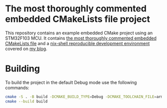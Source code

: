 # The most thoroughly commented embedded CMakeLists file project
This repository contains an example embedded CMake project using an STM32F103 MCU. It contains [the most thoroughly commented embedded CMakeLists file](CMakeLists.txt) and a [nix-shell reproducible development environment](shell.nix) covered on [my blog](https://dnedic.github.io/blog/).

# Building
To build the project in the default Debug mode use the following commands:
```bash
cmake -S . -B build -DCMAKE_BUILD_TYPE=Debug -DCMAKE_TOOLCHAIN_FILE=arm-none-eabi-gcc.cmake
cmake --build build
```
